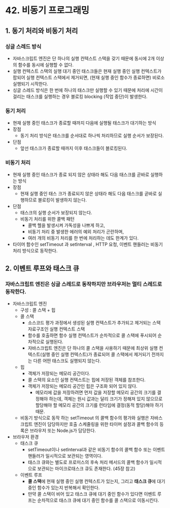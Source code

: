 # 42. 비동기 프로그래밍

## 1. 동기 처리와 비동기 처리

### 싱글 스레드 방식
- 자바스크립트 엔진은 단 하나의 실행 컨텍스트 스택을 갖기 때문에 동시에 2개 이상의 함수를 동시에 실행할 수 없다. 
- 실행 컨텍스트 스택의 실행 대기 중인 태스크들은 현재 실행 중인 실행 컨텍스트가 팝되어 실행 컨텍스트 스택에서 제거되면, (현재 실행 중인 함수가 종료하면) 비로소 실행되기 시작한다.
- 싱글 스레드 방식은 한 번에 하나의 태스크만 실행할 수 있기 때문에 처리에 시간이 걸리는 태스크를 실행하는 경우 블로킹 blocking (작업 중단)이 발생한다.

### 동기 처리
- 현재 실행 중인 태스크가 종료할 때까지 다음에 실행될 태스크가 대기하는 방식
- 장점
	- 동기 처리 방식은 태스크를 순서대로 하나씩 처리하므로 실행 순서가 보장된다. 
- 단점
	- 앞선 태스크가 종료할 때까지 이후 태스크들이 블로킹된다. 

### 비동기 처리
- 현재 실행 중인 태스크가 종료 되지 않은 상태라 해도 다음 태스크를 곧바로 실행하는 방식
- 장점
	- 현재 실행 중인 태스 크가 종료되지 않은 상태라 해도 다음 태스크를 곧바로 실행하므로 블로킹이 발생하지 않는다. 
- 단점
	- 태스크의 실행 순서가 보장되지 않는다. 
	- 비동기 처리를 위한 콜백 패턴
		- 콜백 헬을 발생시켜 가독성을 나쁘게 하고,
		- 비동기 처리 중 발생한 에러의 예외 처리가 곤란하며,
		- 여러 개의 비동기 처리를 한 번에 처리하는 데도 한계가 있다.
- 타이머 함수인 setTimeout 과 setInterval , HTTP 요청, 이벤트 핸들러는 비동기 처리 방식으로 동작한다.

## 2. 이벤트 루프와 태스크 큐

### 자바스크립트 엔진은 싱글 스레드로 동작하지만 브라우저는 멀티 스레드로 동작한다.
- 자바스크립트 엔진
	- 구성 : 콜 스택 + 힙
	- 콜 스택
		- 소스코드 평가 과정에서 생성된 실행 컨텍스트가 추가되고 제거되는 스택 자료구조인 실행 컨텍스트 스택
		- 함수를 호출하면 함수 실행 컨텍스트가 순차적으로 콜 스택에 푸시되어 순차적으로 실행된다.
		- 자바스크립트 엔진은 단 하나의 콜 스택을 사용하기 때문에 최상위 실행 컨텍스트(실행 중인 실행 컨텍스트)가 종료되어 콜 스택에서 제거되기 전까지는 다른 어떤 태스크도 실행되지 않는다.
	- 힙
		- 객체가 저장되는 메모리 공간이다.
		- 콜 스택의 요소인 실행 컨텍스트는 힙에 저장된 객체를 참조한다.
		- 객체가 저장되는 메모리 공간인 힙은 구조화 되어 있지 않다. 
			- 메모리에 값을 저장하려면 먼저 값을 저장할 메모리 공간의 크기를 결정해야 하는데, 객체는 원시 값과는 달리 크기가 정해져 있지 않으므로 할당해야 할 메모리 공간의 크기를 런타임에 결정(동적 할당)해야 하기 때문.
	- 비동기 방식으로 동작 하는 setTimeout 의 콜백 함수의 평가와 실행은 자바스크립트 엔진이 담당하지만 호출 스케줄링을 위한 타이머 설정과 콜백 함수의 등록은 브라우저 또는 Node.js가 담당한다.
- 브라우저 환경
	- 태스크 큐
		- setTimeout이나 setInterval과 같은 비동기 함수의 콜백 함수 또는 이벤트 핸들러가 일시적으로 보관되는 영역이다.
		- 태스크 큐와는 별도로 프로미스의 후속 처리 메서드의 콜백 함수가 일시적으로 보관되는 마이크로태스크 큐도 존재한다. (45장 참고)
	- 이벤트 루프
		- **콜 스택**에 현재 실행 중인 실행 컨텍스트가 있는지, 그리고 **태스크 큐**에 대기 중인 함수가 있는지 반복해서 확인한다.
		- 만약 콜 스택이 비어 있고 태스크 큐에 대기 중인 함수가 있다면 이벤트 루프는 순차적으로 태스크 큐에 대기 중인 함수를 콜 스택으로 이동시킨다.
